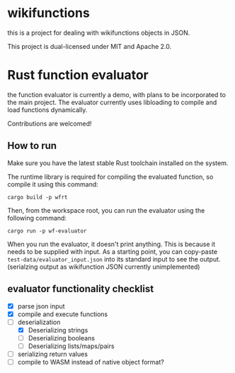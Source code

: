 # wikifunctions

this is a project for dealing with wikifunctions objects in JSON.

This project is dual-licensed under MIT and Apache 2.0.

# Rust function evaluator

the function evaluator is currently a demo, with plans to be incorporated to the
main project. The evaluator currently uses libloading to compile and load functions
dynamically.

Contributions are welcomed!

## How to run

Make sure you have the latest stable Rust toolchain installed on the system.

The runtime library is required for compiling the evaluated function, so compile it using this command:

```
cargo build -p wfrt
```

Then, from the workspace root, you can run the evaluator using the following command:

```
cargo run -p wf-evaluator
```

When you run the evaluator, it doesn't print anything. This is because it needs to be supplied with
input. As a starting point, you can copy-paste `test-data/evaluator_input.json` into its standard
input to see the output. (serialzing output as wikifunction JSON currently unimplemented)

## evaluator functionality checklist

* [x] parse json input
* [x] compile and execute functions
* [ ] deserialization
    * [x] Deserializing strings
    * [ ] Deserializing booleans
    * [ ] Deserializing lists/maps/pairs
* [ ] serializing return values
* [ ] compile to WASM instead of native object format?
